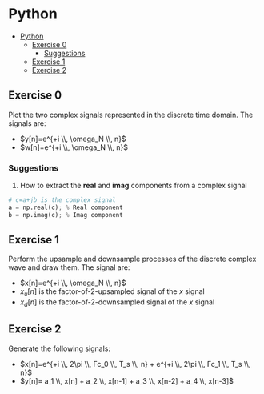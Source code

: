 # Python

- [Python](#python)
  - [Exercise 0](#exercise-0)
    - [Suggestions](#suggestions)
  - [Exercise 1](#exercise-1)
  - [Exercise 2](#exercise-2)

## Exercise 0

Plot the two complex signals represented in the discrete time domain. The signals are:

- $y[n]=e^{+i \\, \omega_N \\, n}$
- $w[n]=e^{+i \\, \omega_N \\, n}$

### Suggestions

1. How to extract the **real** and **imag** components from a complex signal

  ```python
  # c=a+jb is the complex signal
  a = np.real(c); % Real component
  b = np.imag(c); % Imag component
  ```

## Exercise 1

Perform the upsample and downsample processes of the discrete complex
wave and draw them. The signal are:

- $x[n]=e^{+i \\, \omega_N \\, n}$
- $x_u[n]$ is the factor-of-2-upsampled signal of the $x$ signal
- $x_d[n]$ is the factor-of-2-downsampled signal of the $x$ signal

## Exercise 2

Generate the following signals:

- $x[n]=e^{+i \\, 2\pi \\, Fc_0 \\, T_s \\, n} + e^{+i \\, 2\pi \\, Fc_1 \\, T_s \\, n}$
- $y[n]= a_1 \\, x[n] + a_2 \\, x[n-1] + a_3 \\, x[n-2] + a_4 \\, x[n-3]$
